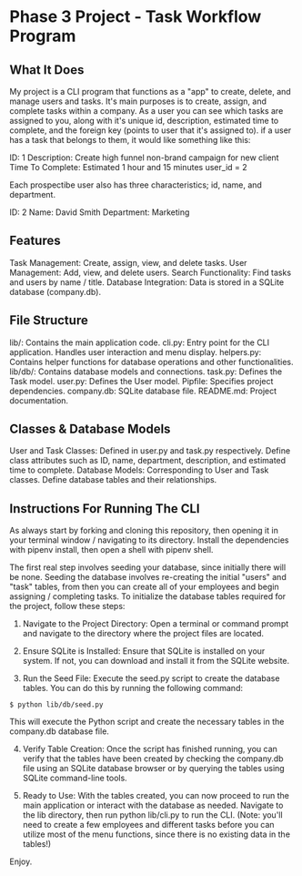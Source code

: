# Phase 3 Project - Task Workflow Program

## What It Does
My project is a CLI program that functions as a "app" to create, delete, and manage users and tasks. It's main purposes is to create, assign, and complete tasks within a company. As a user you can see which tasks are assigned to you, along with it's unique id, description, estimated time to complete, and the foreign key (points to user that it's assigned to). if a user has a task that belongs to them, it would like something like this:

ID: 1
Description: Create high funnel non-brand campaign for new client
Time To Complete: Estimated 1 hour and 15 minutes
user_id = 2

Each prospectibe user also has three characteristics; id, name, and department. 

ID: 2
Name: David Smith
Department: Marketing

## Features
Task Management: Create, assign, view, and delete tasks.
User Management: Add, view, and delete users.
Search Functionality: Find tasks and users by name / title.
Database Integration: Data is stored in a SQLite database (company.db).

## File Structure
lib/: Contains the main application code.
cli.py: Entry point for the CLI application. Handles user interaction and menu display.
helpers.py: Contains helper functions for database operations and other functionalities.
lib/db/: Contains database models and connections.
task.py: Defines the Task model.
user.py: Defines the User model.
Pipfile: Specifies project dependencies.
company.db: SQLite database file.
README.md: Project documentation.

## Classes & Database Models
User and Task Classes: Defined in user.py and task.py respectively.
Define class attributes such as ID, name, department, description, and estimated time to complete.
Database Models: Corresponding to User and Task classes. Define database tables and their relationships.

## Instructions For Running The CLI

As always start by forking and cloning this repository, then opening it in your terminal window / navigating to its directory. Install the dependencies with pipenv install, then open a shell with pipenv shell.

The first real step involves seeding your database, since initially there will be none. Seeding the database involves re-creating the initial "users" and "task" tables, from then you can create all of your employees and begin assigning / completing tasks. 
To initialize the database tables required for the project, follow these steps:

1. Navigate to the Project Directory: Open a terminal or command prompt and navigate to the directory where the project files are located.

2. Ensure SQLite is Installed: Ensure that SQLite is installed on your system. If not, you can download and install it from the SQLite website.

3. Run the Seed File: Execute the seed.py script to create the database tables. You can do this by running the following command:

```
$ python lib/db/seed.py
```

This will execute the Python script and create the necessary tables in the company.db database file.

4. Verify Table Creation: Once the script has finished running, you can verify that the tables have been created by checking the company.db file using an SQLite database browser or by querying the tables using SQLite command-line tools.

5. Ready to Use: With the tables created, you can now proceed to run the main application or interact with the database as needed. Navigate to the lib directory, then run python lib/cli.py to run the CLI. (Note: you'll need to create a few employees and different tasks before you can utilize most of the menu functions, since there is no existing data in the tables!)

Enjoy.
